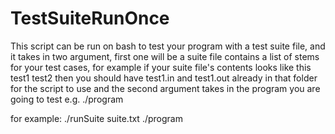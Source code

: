 # TestSuiteRunOnce
This script can be run on bash to test your program with a test suite file, and it takes in two argument, first one will be a suite file contains a list of stems for your test cases, for example if your suite file's contents looks like this
test1
test2
then you should have test1.in and test1.out already in that folder for the script to use
and the second argument takes in the program you are going to test e.g. ./program

for example:
./runSuite suite.txt ./program

